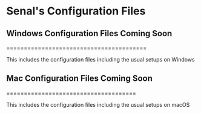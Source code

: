 # Senal's Configuration Files



## Windows Configuration Files Coming Soon
========================================

This includes the configuration files including the usual setups on Windows


## Mac Configuration Files Coming Soon
=====================================

This includes the configuration files including the usual setups on macOS

